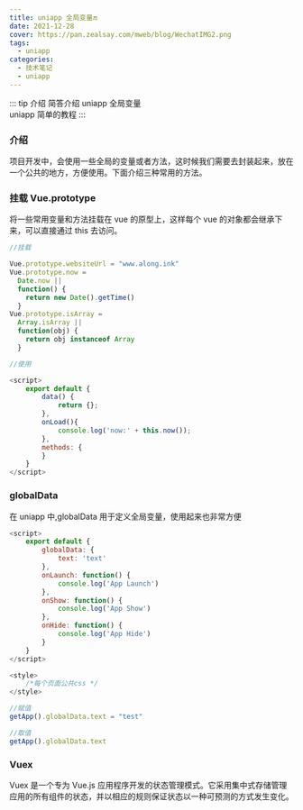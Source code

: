 ```yaml
---
title: uniapp 全局变量🔚
date: 2021-12-28
cover: https://pan.zealsay.com/mweb/blog/WechatIMG2.png
tags:
  - uniapp
categories:
  - 技术笔记
  - uniapp
---
```


::: tip 介绍
简答介绍 uniapp 全局变量<br>
uniapp 简单的教程
:::

<!-- more -->

### 介绍

项目开发中，会使用一些全局的变量或者方法，这时候我们需要去封装起来，放在一个公共的地方，方便使用。下面介绍三种常用的方法。

### 挂载 Vue.prototype

将一些常用变量和方法挂载在 vue 的原型上，这样每个 vue 的对象都会继承下来，可以直接通过 this 去访问。

```js
//挂载

Vue.prototype.websiteUrl = "www.along.ink"
Vue.prototype.now =
  Date.now ||
  function() {
    return new Date().getTime()
  }
Vue.prototype.isArray =
  Array.isArray ||
  function(obj) {
    return obj instanceof Array
  }
```

```js
//使用

<script>
    export default {
        data() {
            return {};
        },
        onLoad(){
            console.log('now:' + this.now());
        },
        methods: {
        }
    }
</script>
```

### globalData

在 uniapp 中,globalData 用于定义全局变量，使用起来也非常方便

```js
<script>
    export default {
        globalData: {
            text: 'text'
        },
        onLaunch: function() {
            console.log('App Launch')
        },
        onShow: function() {
            console.log('App Show')
        },
        onHide: function() {
            console.log('App Hide')
        }
    }
</script>

<style>
    /*每个页面公共css */
</style>
```

```js
//赋值
getApp().globalData.text = "test"

//取值
getApp().globalData.text
```

### Vuex

Vuex 是一个专为 Vue.js 应用程序开发的状态管理模式。它采用集中式存储管理应用的所有组件的状态，并以相应的规则保证状态以一种可预测的方式发生变化。
